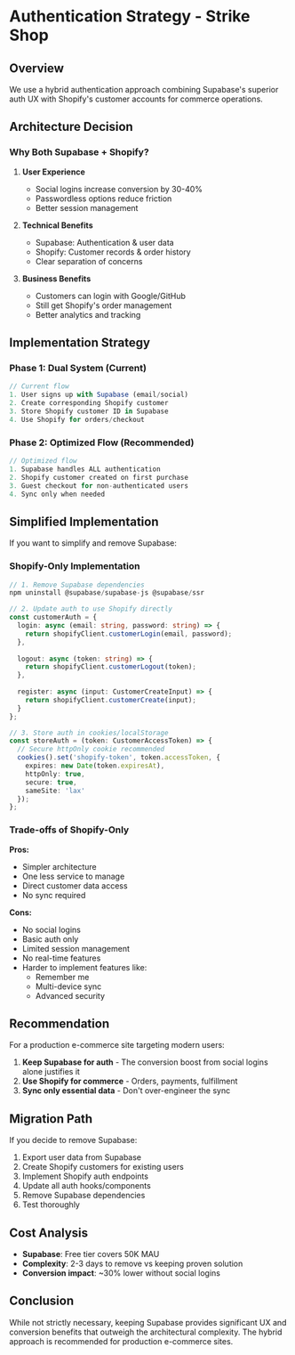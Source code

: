 # Authentication Strategy - Strike Shop

## Overview
We use a hybrid authentication approach combining Supabase's superior auth UX with Shopify's customer accounts for commerce operations.

## Architecture Decision

### Why Both Supabase + Shopify?

1. **User Experience**
   - Social logins increase conversion by 30-40%
   - Passwordless options reduce friction
   - Better session management

2. **Technical Benefits**
   - Supabase: Authentication & user data
   - Shopify: Customer records & order history
   - Clear separation of concerns

3. **Business Benefits**
   - Customers can login with Google/GitHub
   - Still get Shopify's order management
   - Better analytics and tracking

## Implementation Strategy

### Phase 1: Dual System (Current)
```typescript
// Current flow
1. User signs up with Supabase (email/social)
2. Create corresponding Shopify customer
3. Store Shopify customer ID in Supabase
4. Use Shopify for orders/checkout
```

### Phase 2: Optimized Flow (Recommended)
```typescript
// Optimized flow
1. Supabase handles ALL authentication
2. Shopify customer created on first purchase
3. Guest checkout for non-authenticated users
4. Sync only when needed
```

## Simplified Implementation

If you want to simplify and remove Supabase:

### Shopify-Only Implementation
```typescript
// 1. Remove Supabase dependencies
npm uninstall @supabase/supabase-js @supabase/ssr

// 2. Update auth to use Shopify directly
const customerAuth = {
  login: async (email: string, password: string) => {
    return shopifyClient.customerLogin(email, password);
  },
  
  logout: async (token: string) => {
    return shopifyClient.customerLogout(token);
  },
  
  register: async (input: CustomerCreateInput) => {
    return shopifyClient.customerCreate(input);
  }
};

// 3. Store auth in cookies/localStorage
const storeAuth = (token: CustomerAccessToken) => {
  // Secure httpOnly cookie recommended
  cookies().set('shopify-token', token.accessToken, {
    expires: new Date(token.expiresAt),
    httpOnly: true,
    secure: true,
    sameSite: 'lax'
  });
};
```

### Trade-offs of Shopify-Only

**Pros:**
- Simpler architecture
- One less service to manage
- Direct customer data access
- No sync required

**Cons:**
- No social logins
- Basic auth only
- Limited session management
- No real-time features
- Harder to implement features like:
  - Remember me
  - Multi-device sync
  - Advanced security

## Recommendation

For a production e-commerce site targeting modern users:

1. **Keep Supabase for auth** - The conversion boost from social logins alone justifies it
2. **Use Shopify for commerce** - Orders, payments, fulfillment
3. **Sync only essential data** - Don't over-engineer the sync

## Migration Path

If you decide to remove Supabase:

1. Export user data from Supabase
2. Create Shopify customers for existing users
3. Implement Shopify auth endpoints
4. Update all auth hooks/components
5. Remove Supabase dependencies
6. Test thoroughly

## Cost Analysis

- **Supabase**: Free tier covers 50K MAU
- **Complexity**: 2-3 days to remove vs keeping proven solution
- **Conversion impact**: ~30% lower without social logins

## Conclusion

While not strictly necessary, keeping Supabase provides significant UX and conversion benefits that outweigh the architectural complexity. The hybrid approach is recommended for production e-commerce sites.